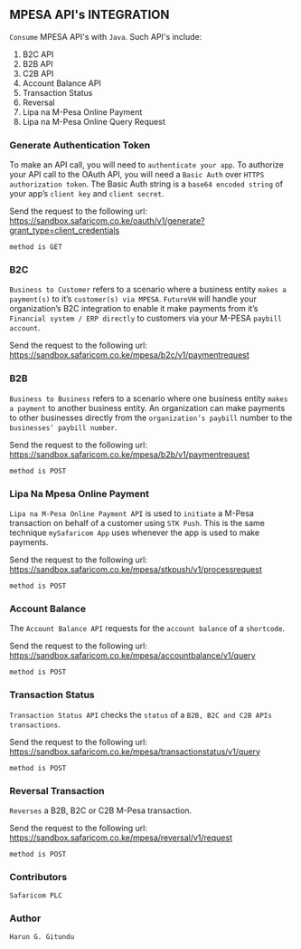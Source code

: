 ## MPESA API's INTEGRATION

`Consume` MPESA API's with `Java`.
Such  API's include:

1. B2C API
2. B2B API
3. C2B API
4. Account Balance API
5. Transaction Status
6. Reversal
7. Lipa na M-Pesa Online Payment
8. Lipa na M-Pesa Online Query Request

### Generate Authentication Token

To make an API call, you will need to `authenticate your app`. To authorize your API call to the OAuth API, you will need a `Basic Auth` over `HTTPS authorization token`. The Basic Auth string is a `base64 encoded string` of your app’s `client key` and `client secret`.

Send the request to the following url: https://sandbox.safaricom.co.ke/oauth/v1/generate?grant_type=client_credentials

	method is GET
	
### B2C

`Business to Customer` refers to a scenario where a business entity `makes a payment(s)` to it’s `customer(s) via MPESA`. `FutureVH` will handle your organization’s  B2C integration to enable it make payments from it’s `Financial system / ERP directly` to  customers via your M-PESA `paybill account`.

Send the request to the following url: https://sandbox.safaricom.co.ke/mpesa/b2c/v1/paymentrequest
	
	
### B2B

`Business to Business` refers to a scenario where one business entity `makes a payment` to another business entity. An organization can make payments to other businesses directly from the `organization’s paybill` number to the `businesses’ paybill number`.

Send the request to the following url: https://sandbox.safaricom.co.ke/mpesa/b2b/v1/paymentrequest

	method is POST
	
### Lipa Na Mpesa Online Payment

`Lipa na M-Pesa Online Payment API` is used to `initiate` a M-Pesa transaction on behalf of a customer using `STK Push`. This is the same technique `mySafaricom App` uses whenever the app is used to make payments.

Send the request to the following url: https://sandbox.safaricom.co.ke/mpesa/stkpush/v1/processrequest

	method is POST
	
### Account Balance

The `Account Balance API` requests for the `account balance` of a `shortcode`.

Send the request to the following url: https://sandbox.safaricom.co.ke/mpesa/accountbalance/v1/query

	method is POST
	
### Transaction Status

`Transaction Status API` checks the `status` of a `B2B, B2C and C2B APIs transactions`.

Send the request to the following url: https://sandbox.safaricom.co.ke/mpesa/transactionstatus/v1/query

	method is POST
	
### Reversal Transaction

`Reverses` a B2B, B2C or C2B M-Pesa transaction.

Send the request to the following url: https://sandbox.safaricom.co.ke/mpesa/reversal/v1/request

	method is POST

### Contributors

    Safaricom PLC

### Author

    Harun G. Gitundu